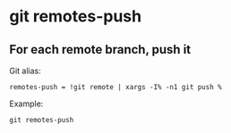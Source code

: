 # git remotes-push

## For each remote branch, push it

Git alias:

```git
remotes-push = !git remote | xargs -I% -n1 git push %
```

Example:

```shell
git remotes-push
```
